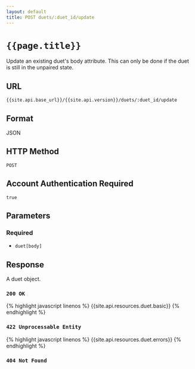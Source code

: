 ```yaml
---
layout: default
title: POST duets/:duet_id/update
---
```

# `{{page.title}}`

Update an existing duet's body attribute.  This can only be done if the duet is still in the unpaired state.

## URL

`{{site.api.base_url}}/{{site.api.version}}/duets/:duet_id/update`

## Format

JSON

## HTTP Method

`POST`

## Account Authentication Required

`true`

## Parameters

### Required

* `duet[body]`

## Response

A duet object.

### `200 OK`

{% highlight javascript linenos %}
{{site.api.resources.duet.basic}}
{% endhighlight %}

### `422 Unprocessable Entity`

{% highlight javascript linenos %}
{{site.api.resources.duet.errors}}
{% endhighlight %}

### `404 Not Found`
